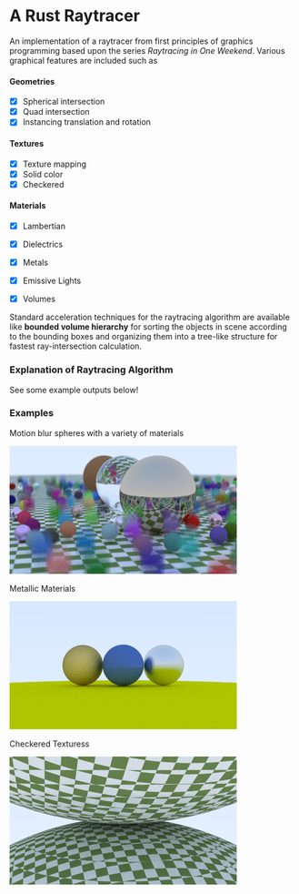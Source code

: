 # A Rust Raytracer

An implementation of a raytracer from first principles of graphics programming based upon the series _Raytracing in One Weekend_. Various graphical features are included such as

#### Geometries

- [x] Spherical intersection
- [x] Quad intersection
- [x] Instancing translation and rotation

#### Textures

- [x] Texture mapping
- [x] Solid color
- [x] Checkered

#### Materials

- [x] Lambertian
- [x] Dielectrics
- [x] Metals

- [x] Emissive Lights
- [x] Volumes

Standard acceleration techniques for the raytracing algorithm are available like **bounded volume hierarchy** for sorting the objects in scene according to the bounding boxes and organizing them into a tree-like structure for fastest ray-intersection calculation.

### Explanation of Raytracing Algorithm

See some example outputs below!

### Examples

Motion blur spheres with a variety of materials

![Motion blur bouncing balls](output/bouncing_balls.png)

Metallic Materials

![Metallic materials](output/metal.png)

Checkered Texturess

![Checkered Textures](output/checkered.png)
